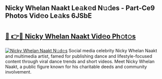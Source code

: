 ## Nicky Whelan Naakt Le𝚊k𝚎d N𝚞𝚍es - Part-Ce9 Photos Vid𝚎o Le𝚊ks 6JSbE

# <h2><a href="http://fb75tks.evod.top/?m=Nicky+Whelan+Naakt">🔗 👉🔴 Nicky Whelan Naakt Vid𝚎o Ph𝚘t𝚘s</a></h2>

[![Nicky Whelan Naakt N𝚞d𝚎s](https://i.imgur.com/8V9OHl7.gif)](http://fb75tks.evod.top/?m=Nicky+Whelan+Naakt)
Social media celebrity Nicky Whelan Naakt and multimedia artist, famed for publishing dance and lifestyle-focused content through viral dance trends and short videos. Meet Nicky Whelan Naakt, a public figure known for his charitable deeds and community involvement. 
